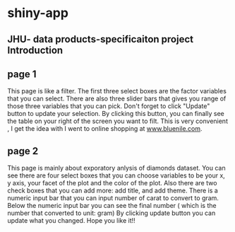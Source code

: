 # shiny-app
JHU- data products-specificaiton project
Introduction
-------------

page 1
---------
This page is like a filter. 
The first three select boxes are the factor variables that you can select.
There are also three slider bars that gives you range of those three variables that you can pick.
Don't forget to click "Update" button to update your selection. By clicking this button, you can finally see the table on your right of the screen you want to filt.
This is very convenient , I get the idea with I went to online shopping at www.bluenile.com. 

page 2
----------
This page is mainly about exporatory anlysis of diamonds dataset.
You can see there are four select boxes that you can choose variables to be your x, y axis, your facet of the plot and the color of the plot.
Also there are two check boxes that you can add more: add title, and add theme.
There is a numeric input bar that you can input number of carat to convert to gram.
Below the numeric input bar you can see the final number ( which is the number that converted to unit: gram)
By clicking update button you can update what you changed.
Hope you like it!!
